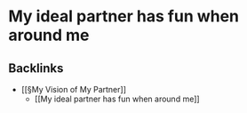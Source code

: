 # My ideal partner has fun when around me

## Backlinks
* [[§My Vision of My Partner]]
	* [[My ideal partner has fun when around me]]

<!-- {BearID:5E7817B5-978D-4A3C-97E1-3D1F66DA9DBC-19753-00001EA3B2F224DF} -->
